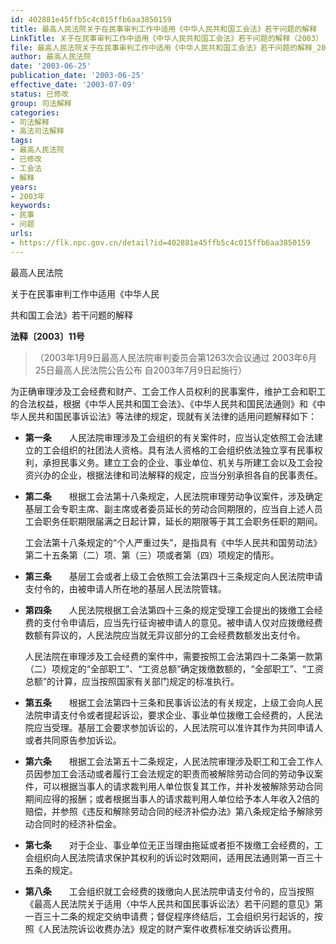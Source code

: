 ```yaml
---
id: 402881e45ffb5c4c015ffb6aa3850159
title: 最高人民法院关于在民事审判工作中适用《中华人民共和国工会法》若干问题的解释
LinkTitle: 关于在民事审判工作中适用《中华人民共和国工会法》若干问题的解释（2003）
file: 最高人民法院关于在民事审判工作中适用《中华人民共和国工会法》若干问题的解释_20030625_402881e45ffb5c4c015ffb6aa3850159.docx
author: 最高人民法院
date: '2003-06-25'
publication_date: '2003-06-25'
effective_date: '2003-07-09'
status: 已修改
group: 司法解释
categories:
- 司法解释
- 高法司法解释
tags:
- 最高人民法院
- 已修改
- 工会法
- 解释
years:
- 2003年
keywords:
- 民事
- 问题
urls:
- https://flk.npc.gov.cn/detail?id=402881e45ffb5c4c015ffb6aa3850159
---
```


最高人民法院

关于在民事审判工作中适用《中华人民

共和国工会法》若干问题的解释

**法释〔2003〕11号**

> （2003年1月9日最高人民法院审判委员会第1263次会议通过 2003年6月25日最高人民法院公告公布 自2003年7月9日起施行）

为正确审理涉及工会经费和财产、工会工作人员权利的民事案件，维护工会和职工的合法权益，根据《中华人民共和国工会法》、《中华人民共和国民法通则》和《中华人民共和国民事诉讼法》等法律的规定，现就有关法律的适用问题解释如下：

- **第一条**　　人民法院审理涉及工会组织的有关案件时，应当认定依照工会法建立的工会组织的社团法人资格。具有法人资格的工会组织依法独立享有民事权利，承担民事义务。建立工会的企业、事业单位、机关与所建工会以及工会投资兴办的企业，根据法律和司法解释的规定，应当分别承担各自的民事责任。

- **第二条**　　根据工会法第十八条规定，人民法院审理劳动争议案件，涉及确定基层工会专职主席、副主席或者委员延长的劳动合同期限的，应当自上述人员工会职务任职期限届满之日起计算，延长的期限等于其工会职务任职的期间。

  工会法第十八条规定的“个人严重过失”，是指具有《中华人民共和国劳动法》第二十五条第（二）项、第（三）项或者第（四）项规定的情形。

- **第三条**　　基层工会或者上级工会依照工会法第四十三条规定向人民法院申请支付令的，由被申请人所在地的基层人民法院管辖。

- **第四条**　　人民法院根据工会法第四十三条的规定受理工会提出的拨缴工会经费的支付令申请后，应当先行征询被申请人的意见。被申请人仅对应拨缴经费数额有异议的，人民法院应当就无异议部分的工会经费数额发出支付令。

  人民法院在审理涉及工会经费的案件中，需要按照工会法第四十二条第一款第（二）项规定的“全部职工”、“工资总额”确定拨缴数额的，“全部职工”、“工资总额”的计算，应当按照国家有关部门规定的标准执行。

- **第五条**　　根据工会法第四十三条和民事诉讼法的有关规定，上级工会向人民法院申请支付令或者提起诉讼，要求企业、事业单位拨缴工会经费的，人民法院应当受理。基层工会要求参加诉讼的，人民法院可以准许其作为共同申请人或者共同原告参加诉讼。

- **第六条**　　根据工会法第五十二条规定，人民法院审理涉及职工和工会工作人员因参加工会活动或者履行工会法规定的职责而被解除劳动合同的劳动争议案件，可以根据当事人的请求裁判用人单位恢复其工作，并补发被解除劳动合同期间应得的报酬；或者根据当事人的请求裁判用人单位给予本人年收入2倍的赔偿，并参照《违反和解除劳动合同的经济补偿办法》第八条规定给予解除劳动合同时的经济补偿金。

- **第七条**　　对于企业、事业单位无正当理由拖延或者拒不拨缴工会经费的，工会组织向人民法院请求保护其权利的诉讼时效期间，适用民法通则第一百三十五条的规定。

- **第八条**　　工会组织就工会经费的拨缴向人民法院申请支付令的，应当按照《最高人民法院关于适用〈中华人民共和国民事诉讼法〉若干问题的意见》第一百三十二条的规定交纳申请费；督促程序终结后，工会组织另行起诉的，按照《人民法院诉讼收费办法》规定的财产案件收费标准交纳诉讼费用。
